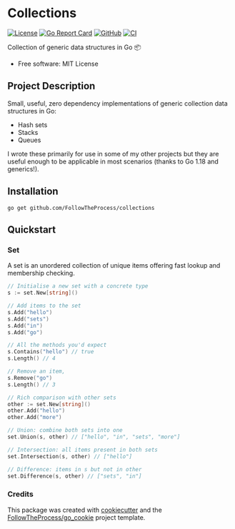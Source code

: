 # Collections

[![License](https://img.shields.io/github/license/FollowTheProcess/collections)](https://github.com/FollowTheProcess/collections)
[![Go Report Card](https://goreportcard.com/badge/github.com/FollowTheProcess/collections)](https://goreportcard.com/report/github.com/FollowTheProcess/collections)
[![GitHub](https://img.shields.io/github/v/release/FollowTheProcess/collections?logo=github&sort=semver)](https://github.com/FollowTheProcess/collections)
[![CI](https://github.com/FollowTheProcess/collections/workflows/CI/badge.svg)](https://github.com/FollowTheProcess/collections/actions?query=workflow%3ACI)

Collection of generic data structures in Go 📦

* Free software: MIT License

## Project Description

Small, useful, zero dependency implementations of generic collection data structures in Go:

* Hash sets
* Stacks
* Queues

I wrote these primarily for use in some of my other projects but they are useful enough to be applicable in most scenarios (thanks to Go 1.18 and generics!).

## Installation

```shell
go get github.com/FollowTheProcess/collections
```

## Quickstart

### Set

A set is an unordered collection of unique items offering fast lookup and membership checking.

```go
// Initialise a new set with a concrete type
s := set.New[string]()

// Add items to the set
s.Add("hello")
s.Add("sets")
s.Add("in")
s.Add("go")

// All the methods you'd expect
s.Contains("hello") // true
s.Length() // 4

// Remove an item,
s.Remove("go")
s.Length() // 3

// Rich comparison with other sets
other := set.New[string]()
other.Add("hello")
other.Add("more")

// Union: combine both sets into one
set.Union(s, other) // ["hello", "in", "sets", "more"]

// Intersection: all items present in both sets
set.Intersection(s, other) // ["hello"]

// Difference: items in s but not in other
set.Difference(s, other) // ["sets", "in"]
```

### Credits

This package was created with [cookiecutter] and the [FollowTheProcess/go_cookie] project template.

[cookiecutter]: https://github.com/cookiecutter/cookiecutter
[FollowTheProcess/go_cookie]: https://github.com/FollowTheProcess/go_cookie
